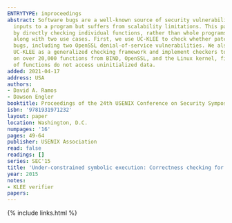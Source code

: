 ```yaml
---
ENTRYTYPE: inproceedings
abstract: Software bugs are a well-known source of security vulnerabilities. One technique for finding bugs, symbolic execution, considers all possible
  inputs to a program but suffers from scalability limitations. This paper uses a variant, under-constrained symbolic execution, that improves scalability
  by directly checking individual functions, rather than whole programs. We present UC-KLEE, a novel, scalable framework for checking C/C++ systems code,
  along with two use cases. First, we use UC-KLEE to check whether patches introduce crashes. We check over 800 patches from BIND and OpenSSL and find 12
  bugs, including two OpenSSL denial-of-service vulnerabilities. We also verify (with caveats) that 115 patches do not introduce crashes. Second, we use
  UC-KLEE as a generalized checking framework and implement checkers to find memory leaks, uninitialized data, and unsafe user input. We evaluate the checkers
  on over 20,000 functions from BIND, OpenSSL, and the Linux kernel, find 67 bugs, and verify that hundreds of functions are leak free and that thousands
  of functions do not access uninitialized data.
added: 2021-04-17
address: USA
authors:
- David A. Ramos
- Dawson Engler
booktitle: Proceedings of the 24th USENIX Conference on Security Symposium
isbn: '9781931971232'
layout: paper
location: Washington, D.C.
numpages: '16'
pages: 49-64
publisher: USENIX Association
read: false
readings: []
series: SEC'15
title: 'Under-constrained symbolic execution: Correctness checking for real code'
year: 2015
notes:
- KLEE verifier
papers:
---
```

{% include links.html %}
